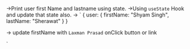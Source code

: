 ->Print user first Name and lastname using state.
->Using `useState` Hook and update that state also.
-> `
{
    user: {
        firstName: "Shyam Singh",
        lastName: "Sherawat"
    }
}

-> update firstName with `Laxman Prasad` onClick button or link

`
